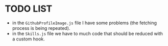 # TODO LIST

-  in the `GithubProfileImage.js` file I have some problems (the fetching process is being repeated).
-  in the `Skills.js` file we have to much code that should be reduced with a custom hook.
